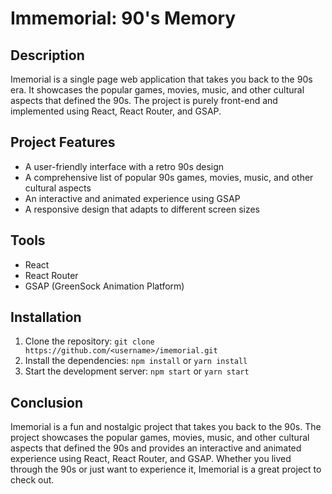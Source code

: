 # Immemorial: 90's Memory

## Description
Imemorial is a single page web application that takes you back to the 90s era. It showcases the popular games, movies, music, and other cultural aspects that defined the 90s. The project is purely front-end and implemented using React, React Router, and GSAP.

## Project Features
- A user-friendly interface with a retro 90s design
- A comprehensive list of popular 90s games, movies, music, and other cultural aspects
- An interactive and animated experience using GSAP
- A responsive design that adapts to different screen sizes

## Tools
- React
- React Router
- GSAP (GreenSock Animation Platform)

## Installation
1. Clone the repository: `git clone https://github.com/<username>/imemorial.git`
2. Install the dependencies: `npm install` or `yarn install`
3. Start the development server: `npm start` or `yarn start`

## Conclusion
Imemorial is a fun and nostalgic project that takes you back to the 90s. The project showcases the popular games, movies, music, and other cultural aspects that defined the 90s and provides an interactive and animated experience using React, React Router, and GSAP. Whether you lived through the 90s or just want to experience it, Imemorial is a great project to check out.
